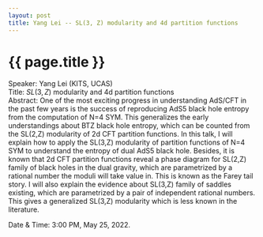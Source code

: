 ```yaml
---
layout: post
title: Yang Lei -- SL(3, Z) modularity and 4d partition functions
---
```


{{ page.title }}
================

Speaker: Yang Lei (KITS, UCAS)  
Title: $SL(3, Z)$ modularity and 4d partition functions  
Abstract: One of the most exciting progress in understanding AdS/CFT in the past few years is the success of reproducing AdS5 black hole entropy from the computation of N=4 SYM. This generalizes the early understandings about BTZ black hole entropy, which can be counted from the SL(2,Z) modularity of 2d CFT partition functions. In this talk, I will explain how to apply the SL(3,Z) modularity of partition functions of N=4 SYM to understand the entropy of dual AdS5 black hole. Besides, it is known that 2d CFT partition functions reveal a phase diagram for SL(2,Z) family of black holes in the dual gravity, which are parametrized by a rational number the moduli will take value in. This is known as the Farey tail story. I will also explain the evidence about SL(3,Z) family of saddles existing, which are parametrized by a pair of independent rational numbers. This gives a generalized SL(3,Z) modularity which is less known in the literature.   

Date & Time: 3:00 PM, May 25, 2022. 
